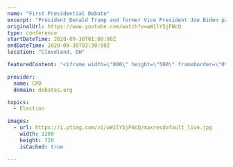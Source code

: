 ```yaml
---
name: "First Presidential Debate"
excerpt: "President Donald Trump and former Vice President Joe Biden participate in the first 2020 presidential debate in Cleveland, OH."
originalUrl: https://www.youtube.com/watch?v=wW1lY5jFNcQ
type: conference
startDateTime: 2020-09-30T01:00:00Z
endDateTime: 2020-09-30T02:30:00Z
location: "Cleveland, OH"

featuredContent: "<iframe width=\"800\" height=\"500\" frameborder=\"0\" src=\"https://www.youtube.com/embed/wW1lY5jFNcQ\" allow=\"accelerometer; autoplay; encrypted-media; gyroscope; picture-in-picture\" allowfullscreen></iframe>"

provider:
  name: CPD
  domain: debates.org

topics:
  - Election

images:
  - url: https://i.ytimg.com/vi/wW1lY5jFNcQ/maxresdefault_live.jpg
    width: 1280
    height: 720
    isCached: true

---
```



